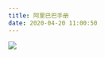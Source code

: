 ```yaml
---
title: 阿里巴巴手册
date: 2020-04-20 11:00:50
---
```





![](https://i.loli.net/2020/07/16/ZXJmPqvfo2W6U9p.png)